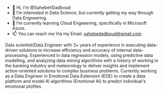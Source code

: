 - 👋 Hi, I’m @SahebehDadboud
- 👀 I’m interested in Data Science, but currently getting my way through Data Engneering. 
- 🌱 I’m currently learning Cloud Engeeering, specifically in Microsoft Azure.
- 📫 You can reach me Via my Email: sahebedadboud@gmail.com


Data scientist/Data Engineer with 3+ years of experience in executing data-driven solutions to increase efficiency and accuracy of internal data-processing. Experienced in data regression models, using predictive data modelling, and analyzing data mining algorithms with a history of working in the banking industry and meteorology to deliver insights and implement action-oriented solutions to complex business problems. Currently working as a Data Engineer in Emotional Data Extension (EDE) to create a data platform and model AI algorithms (Emotional AI) to predict individual's emotional ptofiles.


